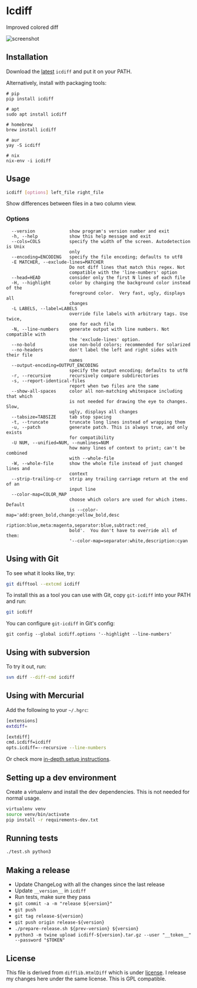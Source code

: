# Icdiff

Improved colored diff

![screenshot](https://www.jefftk.com/icdiff-css-demo.png)

## Installation

Download the [latest](https://github.com/jeffkaufman/icdiff/tags) `icdiff` and put it on your PATH.

Alternatively, install with packaging tools:

```
# pip
pip install icdiff

# apt
sudo apt install icdiff

# homebrew
brew install icdiff

# aur
yay -S icdiff

# nix
nix-env -i icdiff
```

## Usage

```sh
icdiff [options] left_file right_file
```

Show differences between files in a two column view.

### Options

```
  --version             show program's version number and exit
  -h, --help            show this help message and exit
  --cols=COLS           specify the width of the screen. Autodetection is Unix
                        only
  --encoding=ENCODING   specify the file encoding; defaults to utf8
  -E MATCHER, --exclude-lines=MATCHER
                        Do not diff lines that match this regex. Not
                        compatible with the 'line-numbers' option
  --head=HEAD           consider only the first N lines of each file
  -H, --highlight       color by changing the background color instead of the
                        foreground color.  Very fast, ugly, displays all
                        changes
  -L LABELS, --label=LABELS
                        override file labels with arbitrary tags. Use twice,
                        one for each file
  -N, --line-numbers    generate output with line numbers. Not compatible with
                        the 'exclude-lines' option.
  --no-bold             use non-bold colors; recommended for solarized
  --no-headers          don't label the left and right sides with their file
                        names
  --output-encoding=OUTPUT_ENCODING
                        specify the output encoding; defaults to utf8
  -r, --recursive       recursively compare subdirectories
  -s, --report-identical-files
                        report when two files are the same
  --show-all-spaces     color all non-matching whitespace including that which
                        is not needed for drawing the eye to changes.  Slow,
                        ugly, displays all changes
  --tabsize=TABSIZE     tab stop spacing
  -t, --truncate        truncate long lines instead of wrapping them
  -u, --patch           generate patch. This is always true, and only exists
                        for compatibility
  -U NUM, --unified=NUM, --numlines=NUM
                        how many lines of context to print; can't be combined
                        with --whole-file
  -W, --whole-file      show the whole file instead of just changed lines and
                        context
  --strip-trailing-cr   strip any trailing carriage return at the end of an
                        input line
  --color-map=COLOR_MAP
                        choose which colors are used for which items. Default
                        is --color-map='add:green_bold,change:yellow_bold,desc
                        ription:blue,meta:magenta,separator:blue,subtract:red_
                        bold'.  You don't have to override all of them:
                        '--color-map=separator:white,description:cyan
```

## Using with Git

To see what it looks like, try:

```sh
git difftool --extcmd icdiff
```

To install this as a tool you can use with Git, copy
`git-icdiff` into your PATH and run:

```sh
git icdiff
```

You can configure `git-icdiff` in Git's config:

```
git config --global icdiff.options '--highlight --line-numbers'
```

## Using with subversion

To try it out, run:

```sh
svn diff --diff-cmd icdiff
```

## Using with Mercurial

Add the following to your `~/.hgrc`:

```sh
[extensions]
extdiff=

[extdiff]
cmd.icdiff=icdiff
opts.icdiff=--recursive --line-numbers
```

Or check more [in-depth setup instructions](https://ianobermiller.com/blog/2016/07/14/side-by-side-diffs-for-mercurial-hg-icdiff-revisited/).

## Setting up a dev environment

Create a virtualenv and install the dev dependencies.
This is not needed for normal usage.

```sh
virtualenv venv
source venv/bin/activate
pip install -r requirements-dev.txt
```

## Running tests

```sh
./test.sh python3
```

## Making a release

- Update ChangeLog with all the changes since the last release
- Update `__version__` in `icdiff`
- Run tests, make sure they pass
- `git commit -a -m "release ${version}"`
- `git push`
- `git tag release-${version}`
- `git push origin release-${version}`
- `./prepare-release.sh ${prev-version} ${version}`
- `python3 -m twine upload icdiff-${version}.tar.gz --user "__token__" --password "$TOKEN"`

## License

This file is derived from `difflib.HtmlDiff` which is under [license](https://www.python.org/download/releases/2.6.2/license/).
I release my changes here under the same license. This is GPL compatible.
